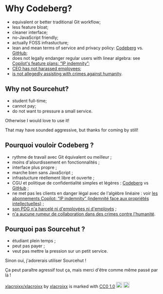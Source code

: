 # Why Codeberg?

- equivalent or better traditional Git workflow;
- less feature bloat;
- cleaner interface;
- no-JavaScript friendly;
- actually FOSS infrastucture;
- lean and mean terms of service and privacy policy:
    [Codeberg][tosdr-codeberg] vs. [GitHub][tosdr-github];
- does not legally endanger regular users with linear algebra:
    see [Copilot's feature plans: “IP indemnity”][copilot-features];
- [CEO has not harassed employees][harass];
- [is not allegedly assisting with crimes against humanity][crime].

## Why not Sourcehut?

- student full-time;
- cannot pay;
- do not want to pressure a small service.

Otherwise I would love to use it!

That may have sounded aggressive, but thanks for coming by still!

## Pourquoi vouloir Codeberg ?

- rythme de travail avec Git équivalent ou meilleur ;
- moins d'alourdissement en fonctionnalités ;
- interface plus propre ;
- marche bien sans JavaScript ;
- infrastucture réellement libre et ouverte ;
- CGU et politique de confidentialité simples et légères :
    [Codeberg][tosdr-codeberg] vs [GitHub][tosdr-github] ;
- ne met pas les clients en danger légal avec de l'algèbre linéaire :
    voir [les abonnements Copilot: “IP indemnity”
    (indemnité face aux propriétés intellectuelles)][copilot-features] ;
- [son PDG n'a harcelé ni d'employées ni d'employés][harass] ;
- [n'a aucune rumeur de collaboration dans des crimes contre l'humanité][crime].

## Pourquoi pas Sourcehut ?

- étudiant plein temps ;
- peut pas payer ;
- veut pas mettre la pression sur un petit service.

Sinon oui, j'adorerais utiliser Sourcehut !

Ça peut paraître agressif tout ça, mais merci d'être comme même passé par là !

[xlacroixx/xlacroixx] by [xlacroixx] is marked with [CC0 1.0][cc0]
<img width="20" height="20" src="https://mirrors.creativecommons.org/presskit/icons/cc.svg" alt="">
<img width="20" height="20" src="https://mirrors.creativecommons.org/presskit/icons/zero.svg" alt="">

[cc0]: https://creativecommons.org/publicdomain/zero/1.0
[copilot-features]: https://github.com/features/copilot
[crime]: https://en.wikipedia.org/wiki/GitHub#ICE_contract
[harass]: https://en.wikipedia.org/wiki/GitHub#Harassment_allegations
[tosdr-codeberg]: https://tosdr.org/en/service/3370
[tosdr-github]: https://tosdr.org/en/service/297
[xlacroixx]: https://github.com/xlacroixx
[xlacroixx/xlacroixx]: https://github.com/xlacroixx/xlacroixx
